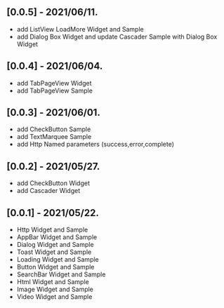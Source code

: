 ## [0.0.5] - 2021/06/11.
* add ListView LoadMore Widget and Sample
* add Dialog Box Widget and update Cascader Sample with Dialog Box Widget

## [0.0.4] - 2021/06/04.
* add TabPageView Widget
* add TabPageView Sample

## [0.0.3] - 2021/06/01.
* add CheckButton Sample
* add TextMarquee Sample
* add Http Named parameters  (success,error,complete)

## [0.0.2] - 2021/05/27.
* add CheckButton Widget
* add Cascader Widget

## [0.0.1] - 2021/05/22.
* Http Widget and Sample
* AppBar Widget and Sample
* Dialog Widget and Sample
* Toast Widget and Sample
* Loading Widget and Sample
* Button Widget and Sample
* SearchBar Widget and Sample
* Html Widget and Sample
* Image Widget and Sample
* Video Widget and Sample







